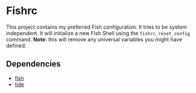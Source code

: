 # Fishrc
This project contains my preferred Fish configuration. It tries to be system independent. It will initialize a new Fish Shell using the ``fishrc_reset_config`` command. **Note**: this will remove any universal variables you might have defined.

## Dependencies
* [fish](https://fishshell.com/)
* [tide](https://github.com/IlanCosman/tide)
